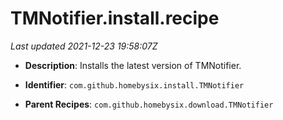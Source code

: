 # TMNotifier.install.recipe

_Last updated 2021-12-23 19:58:07Z_

- **Description**: Installs the latest version of TMNotifier.

- **Identifier**: `com.github.homebysix.install.TMNotifier`

- **Parent Recipes**: `com.github.homebysix.download.TMNotifier`